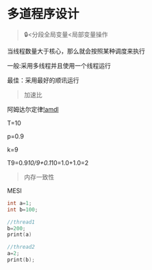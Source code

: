 # 多道程序设计

> 🔒<分段全局变量<局部变量操作

当线程数量大于核心，那么就会按照某种调度来执行

一般:采用多线程并且使用一个线程运行

最佳：采用最好的顺讯运行

> 加速比

阿姆达尔定律[!amdl](./learnAmdl.png)

T=10

p=0.9

k=9

T9=0.9*10/9+0.1*10=1.0+1.0=2

> 内存一致性

MESI

```c
int a=1;
int b=100;

//thread1
b=200;
print(a)

//thread2
a=2;
print(b);

```